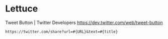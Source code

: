 Lettuce
=======

Tweet Button | Twitter Developers 
https://dev.twitter.com/web/tweet-button

```
https://twitter.com/share?url=#{URL}&text=#{title}
```

